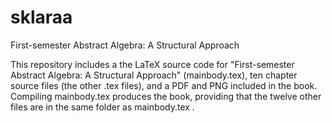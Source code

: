 # sklaraa
First-semester Abstract Algebra: A Structural Approach

This repository includes a the LaTeX source code for "First-semester Abstract Algebra: A Structural Approach" (mainbody.tex), ten chapter source files (the other .tex files), and a PDF and PNG included in the book. Compiling mainbody.tex produces the book, providing that the twelve other files are in the same folder as mainbody.tex .

